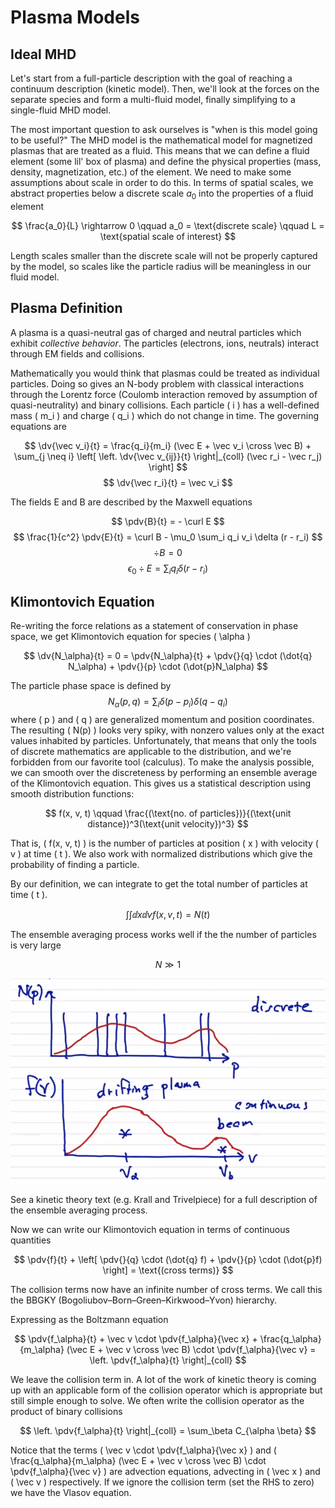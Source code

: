 # Plasma Models

## Ideal MHD

Let's start from a full-particle description with the goal of reaching a continuum description (kinetic model). Then, we'll look at the forces on the separate species and form a multi-fluid model, finally simplifying to a single-fluid MHD model.

The most important question to ask ourselves is "when is this model going to be useful?" The MHD model is the mathematical model for magnetized plasmas that are treated as a fluid. This means that we can define a fluid element (some lil' box of plasma) and define the physical properties (mass, density, magnetization, etc.) of the element. We need to make some assumptions about scale in order to do this. In terms of spatial scales, we abstract properties below a discrete scale $a_0$ into the properties of a fluid element

$$
\frac{a_0}{L} \rightarrow 0 \qquad a_0 = \text{discrete scale} \qquad L = \text{spatial scale of interest}
$$

Length scales smaller than the discrete scale will not be properly captured by the model, so scales like the particle radius will be meaningless in our fluid model.

## Plasma Definition

A plasma is a quasi-neutral gas of charged and neutral particles which exhibit _collective behavior_. The particles (electrons, ions, neutrals) interact through EM fields and collisions.

Mathematically you would think that plasmas could be treated as individual particles. Doing so gives an N-body problem with classical interactions through the Lorentz force (Coulomb interaction removed by assumption of quasi-neutrality) and binary collisions. Each particle \( i \)  has a well-defined mass \( m_i \)  and charge \( q_i \)  which do not change in time. The governing equations are

$$
\dv{\vec v_i}{t} = \frac{q_i}{m_i} (\vec E + \vec v_i \cross \vec B) + \sum_{j \neq i} \left[ \left. \dv{\vec v_{ij}}{t} \right|_{coll} (\vec r_i - \vec r_j) \right]
$$
$$
\dv{\vec r_i}{t} = \vec v_i
$$

The fields E and B are described by the Maxwell equations

$$
\pdv{B}{t} = - \curl E
$$
$$
\frac{1}{c^2} \pdv{E}{t} = \curl B - \mu_0 \sum_i q_i v_i \delta (r - r_i)
$$
$$
\div B = 0
$$
$$
\epsilon_0 \div E = \sum_i q_i \delta (r - r_i)
$$

## Klimontovich Equation

Re-writing the force relations as a statement of conservation in phase space, we get Klimontovich equation for species \( \alpha \) 

$$
\dv{N_\alpha}{t} = 0 = \pdv{N_\alpha}{t} + \pdv{}{q} \cdot (\dot{q} N_\alpha) + \pdv{}{p} \cdot (\dot{p}N_\alpha)
$$

The particle phase space is defined by 
$$
N_\alpha(p, q) = \sum_i \delta(p - p_i) \delta(q - q_i)
$$
where \( p \) and \( q \) are generalized momentum and position coordinates. The resulting \( N(p) \) looks very spiky, with nonzero values only at the exact values inhabited by particles. Unfortunately, that means that only the tools of discrete mathematics are applicable to the distribution, and we're forbidden from our favorite tool (calculus). To make the analysis possible, we can smooth over the discreteness by performing an ensemble average of the Klimontovich equation. This gives us a statistical description using smooth distribution functions:

$$
f(x, v, t) \qquad \frac{(\text{no. of particles})}{(\text{unit distance})^3(\text{unit velocity})^3}
$$

That is, \( f(x, v, t) \) is the number of particles at position \( x \) with velocity \( v \) at time \( t \). We also work with normalized distributions which give the probability of finding a particle.

By our definition, we can integrate to get the total number of particles at time \( t \).

$$
\int \int \dd x \dd v f(x, v, t) = N(t)
$$

The ensemble averaging process works well if the the number of particles is very large

$$
N \gg 1
$$

<p align="center"> <img alt="Figure 12.1" src="../img/12.1.png" /> </p>

See a kinetic theory text (e.g. Krall and Trivelpiece) for a full description of the ensemble averaging process.

Now we can write our Klimontovich equation in terms of continuous quantities

$$
\pdv{f}{t} + \left[ \pdv{}{q} \cdot (\dot{q} f) + \pdv{}{p} \cdot (\dot{p}f) \right] = \text{(cross terms)}
$$

The collision terms now have an infinite number of cross terms. We call this the BBGKY (Bogoliubov–Born–Green–Kirkwood–Yvon) hierarchy.

Expressing as the Boltzmann equation

$$
\pdv{f_\alpha}{t} + \vec v \cdot \pdv{f_\alpha}{\vec x} + \frac{q_\alpha}{m_\alpha} (\vec E + \vec v \cross \vec B) \cdot \pdv{f_\alpha}{\vec v} = \left. \pdv{f_\alpha}{t} \right|_{coll}
$$

We leave the collision term in. A lot of the work of kinetic theory is coming up with an applicable form of the collision operator which is appropriate but still simple enough to solve. We often write the collision operator as the product of binary collisions

$$
 \left. \pdv{f_\alpha}{t} \right|_{coll} = \sum_\beta C_{\alpha \beta}
$$

Notice that the terms \( \vec v \cdot \pdv{f_\alpha}{\vec x} \) and \( \frac{q_\alpha}{m_\alpha} (\vec E + \vec v \cross \vec B) \cdot \pdv{f_\alpha}{\vec v} \) are advection equations, advecting in \( \vec x \) and \( \vec v \) respectively. If we ignore the collision term (set the RHS to zero) we have the Vlasov equation.
